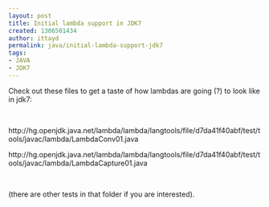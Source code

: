 ```yaml
---
layout: post
title: Initial lambda support in JDK7
created: 1306501434
author: ittayd
permalink: java/initial-lambda-support-jdk7
tags:
- JAVA
- JDK7
---
```

<p>Check out these files to get a taste of how lambdas are going (?)&nbsp;to look like in jdk7:</p>
<p>&nbsp;</p>
<p>http://hg.openjdk.java.net/lambda/lambda/langtools/file/d7da41f40abf/test/tools/javac/lambda/LambdaConv01.java</p>
<p>http://hg.openjdk.java.net/lambda/lambda/langtools/file/d7da41f40abf/test/tools/javac/lambda/LambdaCapture01.java</p>
<p>&nbsp;</p>
<p>(there are other tests in that folder if you are interested).</p>
<p>&nbsp;</p>
<p>&nbsp;</p>
